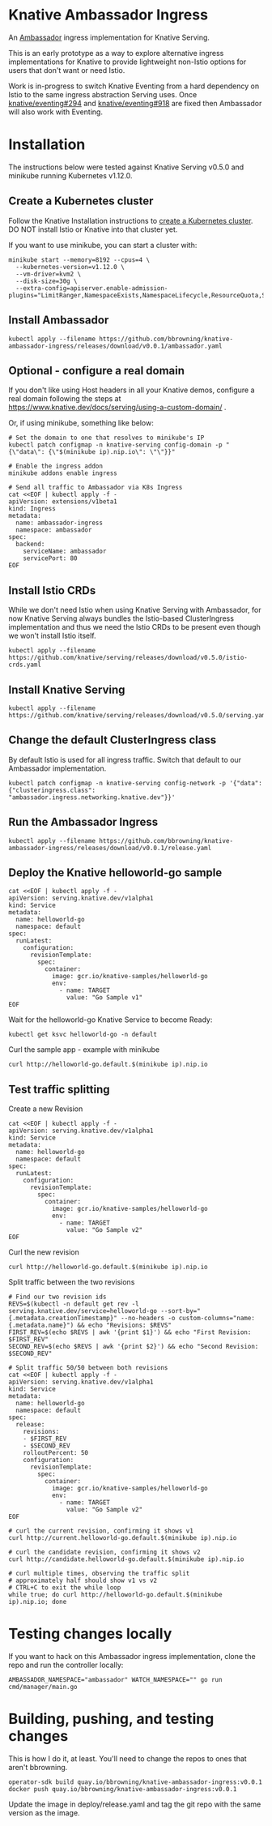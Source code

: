 # Knative Ambassador Ingress

An [Ambassador](https://getambassador.io) ingress implementation for
Knative Serving.

This is an early prototype as a way to explore alternative ingress
implementations for Knative to provide lightweight non-Istio options
for users that don't want or need Istio.

Work is in-progress to switch Knative Eventing from a hard dependency
on Istio to the same ingress abstraction Serving uses. Once
[knative/eventing#294](https://github.com/knative/eventing/issues/294)
and
[knative/eventing#918](https://github.com/knative/eventing/issues/918)
are fixed then Ambassador will also work with Eventing.

# Installation

The instructions below were tested against Knative Serving v0.5.0 and
minikube running Kubernetes v1.12.0.

## Create a Kubernetes cluster

Follow the Knative Installation instructions to [create a Kubernetes
cluster](https://www.knative.dev/docs/install/). DO NOT install Istio
or Knative into that cluster yet.

If you want to use minikube, you can start a cluster with:

```shell
minikube start --memory=8192 --cpus=4 \
  --kubernetes-version=v1.12.0 \
  --vm-driver=kvm2 \
  --disk-size=30g \
  --extra-config=apiserver.enable-admission-plugins="LimitRanger,NamespaceExists,NamespaceLifecycle,ResourceQuota,ServiceAccount,DefaultStorageClass,MutatingAdmissionWebhook"
```

## Install Ambassador

```shell
kubectl apply --filename https://github.com/bbrowning/knative-ambassador-ingress/releases/download/v0.0.1/ambassador.yaml
```

## Optional - configure a real domain

If you don't like using Host headers in all your Knative demos,
configure a real domain following the steps at
https://www.knative.dev/docs/serving/using-a-custom-domain/ .

Or, if using minikube, something like below:

```shell
# Set the domain to one that resolves to minikube's IP
kubectl patch configmap -n knative-serving config-domain -p "{\"data\": {\"$(minikube ip).nip.io\": \"\"}}"

# Enable the ingress addon
minikube addons enable ingress

# Send all traffic to Ambassador via K8s Ingress
cat <<EOF | kubectl apply -f -
apiVersion: extensions/v1beta1
kind: Ingress
metadata:
  name: ambassador-ingress
  namespace: ambassador
spec:
  backend:
    serviceName: ambassador
    servicePort: 80
EOF
```


## Install Istio CRDs

While we don't need Istio when using Knative Serving with Ambassador,
for now Knative Serving always bundles the Istio-based ClusterIngress
implementation and thus we need the Istio CRDs to be present even
though we won't install Istio itself.

```shell
kubectl apply --filename https://github.com/knative/serving/releases/download/v0.5.0/istio-crds.yaml
```

## Install Knative Serving

```shell
kubectl apply --filename https://github.com/knative/serving/releases/download/v0.5.0/serving.yaml
```

## Change the default ClusterIngress class

By default Istio is used for all ingress traffic. Switch that default
to our Ambassador implementation.

```shell
kubectl patch configmap -n knative-serving config-network -p '{"data": {"clusteringress.class": "ambassador.ingress.networking.knative.dev"}}'
```

## Run the Ambassador Ingress

```shell
kubectl apply --filename https://github.com/bbrowning/knative-ambassador-ingress/releases/download/v0.0.1/release.yaml
```

## Deploy the Knative helloworld-go sample

```shell
cat <<EOF | kubectl apply -f -
apiVersion: serving.knative.dev/v1alpha1
kind: Service
metadata:
  name: helloworld-go
  namespace: default
spec:
  runLatest:
    configuration:
      revisionTemplate:
        spec:
          container:
            image: gcr.io/knative-samples/helloworld-go
            env:
              - name: TARGET
                value: "Go Sample v1"
EOF
```

Wait for the helloworld-go Knative Service to become Ready:
```shell
kubectl get ksvc helloworld-go -n default
```

Curl the sample app - example with minikube
```shell
curl http://helloworld-go.default.$(minikube ip).nip.io
```

## Test traffic splitting

Create a new Revision 
```shell
cat <<EOF | kubectl apply -f -
apiVersion: serving.knative.dev/v1alpha1
kind: Service
metadata:
  name: helloworld-go
  namespace: default
spec:
  runLatest:
    configuration:
      revisionTemplate:
        spec:
          container:
            image: gcr.io/knative-samples/helloworld-go
            env:
              - name: TARGET
                value: "Go Sample v2"
EOF
```

Curl the new revision
```shell
curl http://helloworld-go.default.$(minikube ip).nip.io
```

Split traffic between the two revisions
```shell
# Find our two revision ids
REVS=$(kubectl -n default get rev -l serving.knative.dev/service=helloworld-go --sort-by="{.metadata.creationTimestamp}" --no-headers -o custom-columns="name:{.metadata.name}") && echo "Revisions: $REVS"
FIRST_REV=$(echo $REVS | awk '{print $1}') && echo "First Revision: $FIRST_REV"
SECOND_REV=$(echo $REVS | awk '{print $2}') && echo "Second Revision: $SECOND_REV"

# Split traffic 50/50 between both revisions
cat <<EOF | kubectl apply -f -
apiVersion: serving.knative.dev/v1alpha1
kind: Service
metadata:
  name: helloworld-go
  namespace: default
spec:
  release:
    revisions:
    - $FIRST_REV
    - $SECOND_REV
    rolloutPercent: 50
    configuration:
      revisionTemplate:
        spec:
          container:
            image: gcr.io/knative-samples/helloworld-go
            env:
              - name: TARGET
                value: "Go Sample v2"
EOF

# curl the current revision, confirming it shows v1
curl http://current.helloworld-go.default.$(minikube ip).nip.io

# curl the candidate revision, confirming it shows v2
curl http://candidate.helloworld-go.default.$(minikube ip).nip.io

# curl multiple times, observing the traffic split
# approximately half should show v1 vs v2
# CTRL+C to exit the while loop
while true; do curl http://helloworld-go.default.$(minikube ip).nip.io; done
```

# Testing changes locally

If you want to hack on this Ambassador ingress implementation, clone
the repo and run the controller locally:

```shell
AMBASSADOR_NAMESPACE="ambassador" WATCH_NAMESPACE="" go run cmd/manager/main.go
```

# Building, pushing, and testing changes

This is how I do it, at least. You'll need to change the repos to ones
that aren't bbrowning.

```shell
operator-sdk build quay.io/bbrowning/knative-ambassador-ingress:v0.0.1
docker push quay.io/bbrowning/knative-ambassador-ingress:v0.0.1
```

Update the image in deploy/release.yaml and tag the git repo with the
same version as the image.

